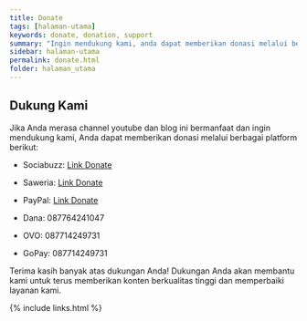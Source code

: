 ```yaml
---
title: Donate
tags: [halaman-utama]
keywords: donate, donation, support
summary: "Ingin mendukung kami, anda dapat memberikan donasi melalui berbagai platform."
sidebar: halaman-utama
permalink: donate.html
folder: halaman_utama
---
```


## Dukung Kami

Jika Anda merasa channel youtube dan blog ini bermanfaat dan ingin mendukung kami, Anda dapat memberikan donasi melalui berbagai platform berikut:

- Sociabuzz: [Link Donate](https://sociabuzz.com/masterwifinetworksolution)

- Saweria: [Link Donate](https://saweria.co/mwnsofficial)

- PayPal: [Link Donate](https://paypal.com/paypalme/myarachma92)

- Dana: 087764241047

- OVO: 087714249731

- GoPay: 087714249731

Terima kasih banyak atas dukungan Anda! Dukungan Anda akan membantu kami untuk terus memberikan konten berkualitas tinggi dan memperbaiki layanan kami.

{% include links.html %}
